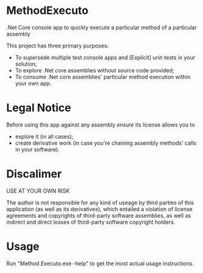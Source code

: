 # MethodExecuto
.Net Core console app to quickly execute a particular method of a particular assembly

This project has three primary purposes:

* To supersede multiple test console apps and [Explicit] unit-tests in your solution;
* To explore .Net core assemblies without source code provided;
* To consume .Net core assemblies' particular method execution within your own app.

# Legal Notice

Before using this app against any assembly *ensure* its license allows you to
* explore it (in all cases);
* create derivative work (in case you're chaining assembly methods' calls in your software).

# Discalimer

USE AT YOUR OWN RISK

The author is not responsible for any kind of useage by third parties of this application (as well as its derivatives), which entailed a violation of license agreements and copyrights of third-party software assemblies, as well as indirect and direct losses of third-party software copyright holders.

# Usage

Run "Method.Executo.exe -help" to get the most actual usage instructions.
